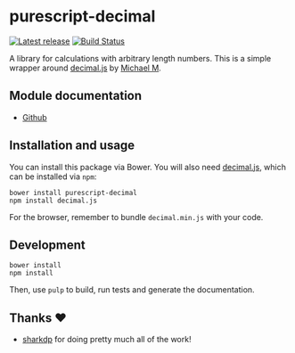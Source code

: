 # purescript-decimal

[![Latest release](http://img.shields.io/bower/v/purescript-decimal.svg)](https://github.com/Ambrosia/purescript-decimal/releases)
[![Build Status](https://travis-ci.org/Ambrosia/purescript-decimal.svg?branch=master)](https://travis-ci.org/Ambrosia/purescript-decimal)

A library for calculations with arbitrary length numbers.
This is a simple wrapper around [decimal.js](https://github.com/MikeMcl/decimal.js/)
by [Michael M](https://github.com/MikeMcl).


## Module documentation

- [Github](https://github.com/Ambrosia/purescript-decimal/blob/master/docs/Data/Decimal.md)

## Installation and usage
You can install this package via Bower. You will also need [decimal.js](https://github.com/MikeMcl/decimal.js/), which can be installed via `npm`:
```
bower install purescript-decimal
npm install decimal.js
```
For the browser, remember to bundle `decimal.min.js` with your code.

## Development
```
bower install
npm install
```
Then, use `pulp` to build, run tests and generate the documentation.

## Thanks ❤️

- [sharkdp](https://github.com/sharkdp) for doing pretty much all of the work!
